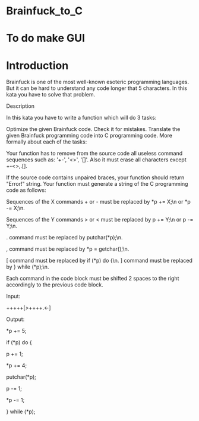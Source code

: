 # Brainfuck_to_C

# To do make GUI

# Introduction

Brainfuck is one of the most well-known esoteric programming languages. But it can be hard to understand any code longer that 5 characters. In this kata you have to solve that problem.

Description

In this kata you have to write a function which will do 3 tasks:

Optimize the given Brainfuck code.
Check it for mistakes.
Translate the given Brainfuck programming code into C programming code.
More formally about each of the tasks:

Your function has to remove from the source code all useless command sequences such as: '+-', '<>', '[]'. Also it must erase all characters except +-<>,.[].

If the source code contains unpaired braces, your function should return "Error!" string.
Your function must generate a string of the C programming code as follows: 

Sequences of the X commands + or - must be replaced by \*p += X;\n or \*p -= X;\n.

Sequences of the Y commands > or < must be replaced by p += Y;\n or p -= Y;\n.

. command must be replaced by putchar(\*p);\n.

, command must be replaced by \*p = getchar();\n.

[ command must be replaced by if (\*p) do {\n. ] command must be replaced by } while (\*p);\n.

Each command in the code block must be shifted 2 spaces to the right accordingly to the previous code block.


Input:

+++++[>++++.<-]

Output:

*p += 5;

if (*p) do {

  p += 1;
  
  *p += 4;
  
  putchar(*p);
  
  p -= 1;
  
  *p -= 1;
  
} while (*p);
